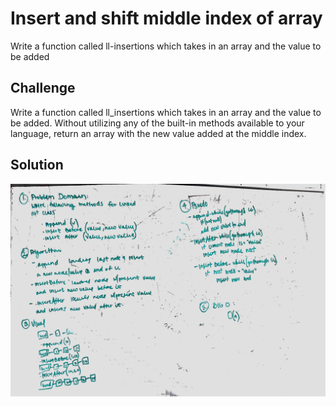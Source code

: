 # Insert and shift middle index of array
Write a function called ll-insertions which takes in an array and the value to be added

## Challenge
Write a function called ll_insertions which takes in an array and the value to be added. Without utilizing any of the built-in methods available to your language, return an array with the new value added at the middle index.

## Solution
![Getting Started](../../assets/ll-insertions.jpg)